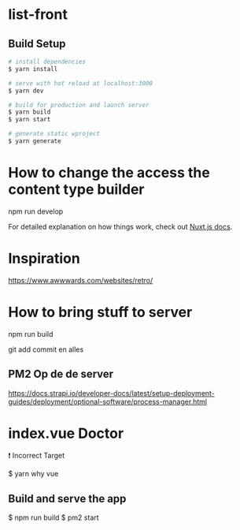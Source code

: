 # list-front

## Build Setup

```bash
# install dependencies
$ yarn install

# serve with hot reload at localhost:3000
$ yarn dev

# build for production and launch server
$ yarn build
$ yarn start

# generate static wproject
$ yarn generate
```

# How to change the access the content type builder

npm run develop

For detailed explanation on how things work, check out [Nuxt.js docs](https://nuxtjs.org).

# Inspiration

https://www.awwwards.com/websites/retro/

# How to bring stuff to server

npm run build

git add commit en alles

## PM2 Op de de server

https://docs.strapi.io/developer-docs/latest/setup-deployment-guides/deployment/optional-software/process-manager.html

# index.vue Doctor

❗ Incorrect Target

$ yarn why vue

## Build and serve the app

$ npm run build
$ pm2 start
